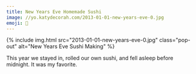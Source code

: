 ```yaml
---
title: New Years Eve Homemade Sushi
image: //yo.katydecorah.com/2013-01-01-new-years-eve-0.jpg
emoji: 🍣
---
```


<div class="photos">
{% include img.html src="2013-01-01-new-years-eve-0.jpg" class="pop-out" alt="New Years Eve Sushi Making" %}
</div>

This year we stayed in, rolled our own sushi, and fell asleep before midnight. It was my favorite.
